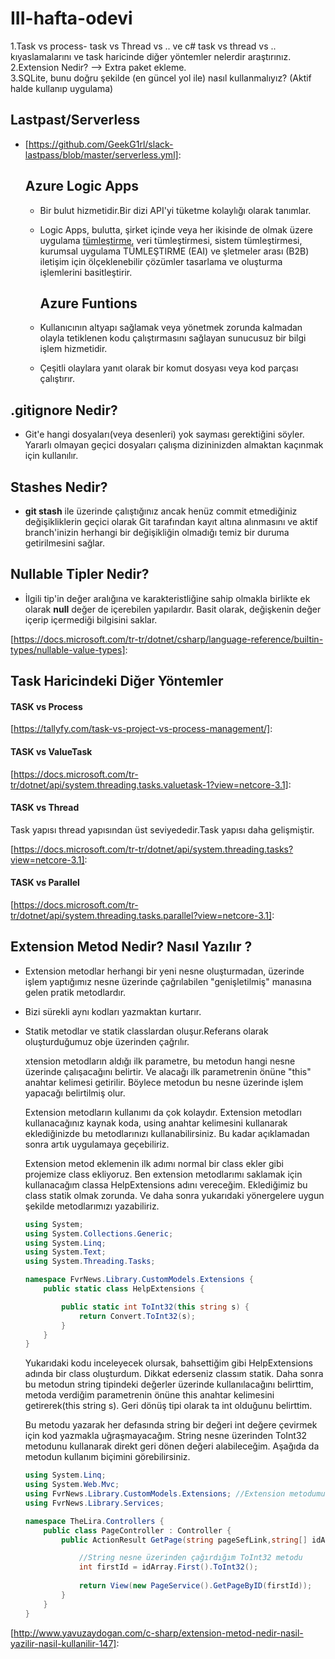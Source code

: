 # III-hafta-odevi


1.Task vs process- task vs Thread vs .. ve c# task vs thread vs .. kıyaslamalarını ve task haricinde diğer yöntemler nelerdir araştırınız.
2.Extension Nedir? --> Extra paket ekleme. <br/>
3.SQLite, bunu doğru şekilde (en güncel yol ile) nasıl kullanmalıyız? (Aktif halde kullanıp uygulama)


## Lastpast/Serverless

- [https://github.com/GeekG1rl/slack-lastpass/blob/master/serverless.yml]: 

  ## Azure Logic Apps

  - Bir bulut hizmetidir.Bir dizi API'yi tüketme kolaylığı olarak tanımlar.

  - Logic Apps, bulutta, şirket içinde veya her ikisinde de olmak üzere uygulama [tümleştirme](https://azure.microsoft.com/product-categories/integration/), veri tümleştirmesi, sistem tümleştirmesi, kurumsal uygulama TÜMLEŞTIRME (EAI) ve şletmeler arası (B2B) iletişim için ölçeklenebilir çözümler tasarlama ve oluşturma işlemlerini basitleştirir.

    ## Azure Funtions

  - Kullanıcının altyapı sağlamak veya yönetmek zorunda kalmadan olayla tetiklenen kodu çalıştırmasını sağlayan sunucusuz bir bilgi işlem hizmetidir.

  - Çeşitli olaylara yanıt olarak bir komut dosyası veya kod parçası çalıştırır.



## .gitignore Nedir?

-  Git'e hangi dosyaları(veya desenleri) yok sayması gerektiğini söyler. Yararlı olmayan geçici dosyaları çalışma dizininizden almaktan kaçınmak için kullanılır.

## Stashes Nedir?

- **git stash** ile üzerinde çalıştığınız ancak henüz commit etmediğiniz değişikliklerin geçici olarak Git tarafından kayıt altına alınmasını ve aktif branch'inizin herhangi bir değişikliğin olmadığı temiz bir duruma getirilmesini sağlar.



## Nullable Tipler Nedir?

- İlgili tip'in değer aralığına ve karakteristliğine sahip olmakla birlikte ek olarak **null** değer de içerebilen yapılardır. Basit olarak, değişkenin değer içerip içermediği bilgisini saklar.

[https://docs.microsoft.com/tr-tr/dotnet/csharp/language-reference/builtin-types/nullable-value-types]: 



## Task Haricindeki Diğer Yöntemler



#### TASK vs Process

[https://tallyfy.com/task-vs-project-vs-process-management/]: 



#### TASK vs ValueTask

[https://docs.microsoft.com/tr-tr/dotnet/api/system.threading.tasks.valuetask-1?view=netcore-3.1]: 

#### TASK vs Thread

Task yapısı thread yapısından üst seviyededir.Task yapısı daha gelişmiştir.

[https://docs.microsoft.com/tr-tr/dotnet/api/system.threading.tasks?view=netcore-3.1]: 

#### TASK vs Parallel

[https://docs.microsoft.com/tr-tr/dotnet/api/system.threading.tasks.parallel?view=netcore-3.1]: 

## Extension Metod Nedir? Nasıl Yazılır ?

- Extension metodlar herhangi bir yeni nesne oluşturmadan, üzerinde işlem yaptığımız nesne üzerinde çağrılabilen "genişletilmiş" manasına gelen pratik metodlardır.

- Bizi sürekli aynı kodları yazmaktan kurtarır.

- Statik metodlar ve statik classlardan oluşur.Referans olarak oluşturduğumuz obje üzerinden çağrılır.

  xtension metodların aldığı ilk parametre, bu metodun hangi nesne üzerinde çalışacağını belirtir. Ve alacağı ilk parametrenin önüne "this" anahtar kelimesi getirilir. Böylece metodun bu nesne üzerinde işlem yapacağı belirtilmiş olur.

  Extension metodların kullanımı da çok kolaydır. Extension metodları kullanacağınız kaynak koda, using anahtar kelimesini kullanarak eklediğinizde bu metodlarınızı kullanabilirsiniz. Bu kadar açıklamadan sonra artık uygulamaya geçebiliriz.

  Extension metod eklemenin ilk adımı normal bir class ekler gibi projemize class ekliyoruz. Ben extension metodlarımı saklamak için kullanacağım classa HelpExtensions adını vereceğim. Eklediğimiz bu class statik olmak zorunda. Ve daha sonra yukarıdaki yönergelere uygun şekilde metodlarımızı yazabiliriz. 

  ```cs
  using System;
  using System.Collections.Generic;
  using System.Linq;
  using System.Text;
  using System.Threading.Tasks;
  
  namespace FvrNews.Library.CustomModels.Extensions {
      public static class HelpExtensions {
  
          public static int ToInt32(this string s) {
              return Convert.ToInt32(s);
          }
      }
  }
  ```

  Yukarıdaki kodu inceleyecek olursak, bahsettiğim gibi HelpExtensions adında bir class oluşturdum. Dikkat ederseniz classım statik. Daha sonra bu metodun string tipindeki değerler üzerinde kullanılacağını belirttim, metoda verdiğim parametrenin önüne this anahtar kelimesini getirerek(this string s). Geri dönüş tipi olarak ta int olduğunu belirttim.

  Bu metodu yazarak her defasında string bir değeri int değere çevirmek için kod yazmakla uğraşmayacağım. String nesne üzerinden ToInt32 metodunu kullanarak direkt geri dönen değeri alabileceğim. Aşağıda da metodun kullanım biçimini görebilirsiniz.

  ```cs
  using System.Linq;
  using System.Web.Mvc;
  using FvrNews.Library.CustomModels.Extensions; //Extension metodumun bulunduğu namespace
  using FvrNews.Library.Services;
  
  namespace TheLira.Controllers {
      public class PageController : Controller {
          public ActionResult GetPage(string pageSefLink,string[] idArray) {
  
              //String nesne üzerinden çağırdığım ToInt32 metodu
              int firstId = idArray.First().ToInt32();
              
              return View(new PageService().GetPageByID(firstId));
          }
      }
  }
  ```





[http://www.yavuzaydogan.com/c-sharp/extension-metod-nedir-nasil-yazilir-nasil-kullanilir-147]: 

